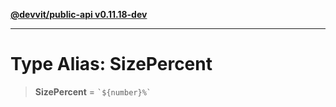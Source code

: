 [**@devvit/public-api v0.11.18-dev**](../../../../../../README.md)

---

# Type Alias: SizePercent

> **SizePercent** = `` `${number}%` ``
